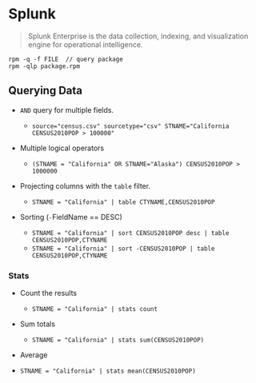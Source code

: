 # Splunk

> Splunk Enterprise is the data collection, indexing, and visualization engine for operational intelligence.

```
rpm -q -f FILE  // query package
rpm -qlp package.rpm
```

## Querying Data

* `AND` query for multiple fields.
  * `source="census.csv" sourcetype="csv" STNAME="California CENSUS2010POP > 100000"`

* Multiple logical operators
  * `(STNAME = "California" OR STNAME="Alaska") CENSUS2010POP > 1000000`

* Projecting columns with the `table` filter.
  * `STNAME = "California" | table CTYNAME,CENSUS2010POP`

* Sorting (`-`FieldName == DESC)
  * `STNAME = "California" | sort CENSUS2010POP desc | table CENSUS2010POP,CTYNAME`
  * `STNAME = "California" | sort -CENSUS2010POP | table CENSUS2010POP,CTYNAME`

### Stats

* Count the results
  * `STNAME = "California" | stats count`

* Sum totals
  * `STNAME = "California" | stats sum(CENSUS2010POP)`

* Average
* `STNAME = "California" | stats mean(CENSUS2010POP)`
